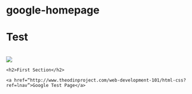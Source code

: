 # google-homepage

<html>

<head>
<center><Title>Google Homepage Test</Title></center>
</head>

<body>
	<h1>Test</h1><br>
	<img src=“googlelogo.png”>

	<h2>First Section</h2>

	<a href=“http://www.theodinproject.com/web-development-101/html-css?ref=lnav”>Google Test Page</a>

</body>

</html>

